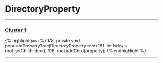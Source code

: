 # DirectoryProperty

***

### [Cluster 1](./1)
{% highlight java %}
178. private void populatePropertyTree(DirectoryProperty root)
181.     int index = root.getChildIndex();
196.         root.addChild(property);
{% endhighlight %}

***

